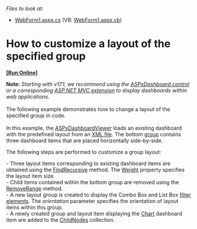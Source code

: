 <!-- default file list -->
*Files to look at*:

* [WebForm1.aspx.cs](./CS/Dashboard_UpdateGroupLayout/WebForm1.aspx.cs) (VB: [WebForm1.aspx.vb](./VB/Dashboard_UpdateGroupLayout/WebForm1.aspx.vb))
<!-- default file list end -->
# How to customize a layout of the specified group
<!-- run online -->
**[[Run Online]](https://codecentral.devexpress.com/t206611)**
<!-- run online end -->


<strong>Note:</strong> <em>Starting with v17.1, we recommend using the <a href="https://documentation.devexpress.com/Dashboard/CustomDocument16976.aspx">ASPxDashboard control</a> or a corresponding <a href="https://documentation.devexpress.com/Dashboard/CustomDocument16977.aspx">ASP.NET MVC extension</a> to display dashboards within web applications.</em><br><br>The following example demonstrates how to change a layout of the specified group in code.<br><br>In this example, the <a href="http://documentation.devexpress.com/#Dashboard/clsDevExpressDashboardWebASPxDashboardViewertopic">ASPxDashboardViewer</a> loads an existing dashboard with the predefined layout from an <a href="http://documentation.devexpress.com/#Dashboard/CustomDocument15405">XML file</a>. The bottom <a href="http://documentation.devexpress.com/#Dashboard/CustomDocument17586">group</a> contains three dashboard items that are placed horizontally side-by-side.<br>
<p>The following steps are performed to customize a group layout:</p>
<p>- Three layout items corresponding to existing dashboard items are obtained using the <a href="http://documentation.devexpress.com/#Dashboard/DevExpressDashboardCommonDashboardLayoutGroup_FindRecursivetopic">FindRecursive</a> method. The <a href="http://documentation.devexpress.com/#Dashboard/DevExpressDashboardCommonDashboardLayoutNode_Weighttopic">Weight</a> property specifies the layout item size.<br>- Child items contained within the bottom group are removed using the <a href="http://documentation.devexpress.com/#CoreLibraries/DevExpressDataAccessNotifyingCollection~T~_RemoveRangetopic">RemoveRange</a> method.<br>- A new layout group is created to display the Combo Box and List Box <a href="http://documentation.devexpress.com/#Dashboard/CustomDocument17659">filter elements</a>. The <em>orientation</em> parameter specifies the orientation of layout items within this group.<br>- A newly created group and layout item displaying the <a href="http://documentation.devexpress.com/#Dashboard/CustomDocument14719">Chart</a> dashboard item are added to the <a href="http://documentation.devexpress.com/#Dashboard/DevExpressDashboardCommonDashboardLayoutGroup_ChildNodestopic">ChildNodes</a> collection.</p>

<br/>


